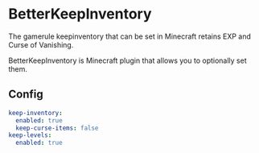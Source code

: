 # BetterKeepInventory

The gamerule keepinventory that can be set in Minecraft retains EXP and Curse of Vanishing.

BetterKeepInventory is Minecraft plugin that allows you to optionally set them.

## Config

```yaml
keep-inventory:
  enabled: true
  keep-curse-items: false
keep-levels:
  enabled: true
```
